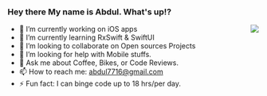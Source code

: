 ### Hey there My name is Abdul. What's up!?

<img align="right" src="https://github-readme-stats.vercel.app/api?username=abdulrahim46&show_icons=true&icon_color=CE1D2D&text_color=718096&bg_color=00000000&hide_title=true&hide_border=true" />

- 🔭 I’m currently working on iOS apps
- 🌱 I’m currently learning RxSwift & SwiftUI
- 👯 I’m looking to collaborate on Open sources Projects
- 🤔 I’m looking for help with Mobile stuffs.
- 💬 Ask me about Coffee, Bikes, or Code Reviews.
- 📫 How to reach me: abdul7716@gmail.com
- ⚡ Fun fact: I can binge code up to 18 hrs/per day.




